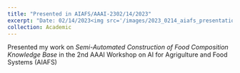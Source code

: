 ```yaml
---
title: "Presented in AIAFS/AAAI-2302/14/2023"
excerpt: "Date: 02/14/2023<img src='/images/2023_0214_aiafs_presentation.jpg'>"
collection: Academic
---
```


Presented my work on *Semi-Automated Construction of Food Composition Knowledge Base* in the 2nd AAAI Workshop on AI for Agrigulture and Food Systems (AIAFS)
